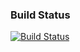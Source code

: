 
### Build Status 



[![Build Status](http://128.199.243.222:8080/buildStatus/icon?job=test%2Fworker-build)](http://128.199.243.222:8080/job/test/job/worker-build/)


